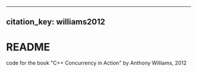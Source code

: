 
---
citation_key: williams2012
---


# README

code for the book "C++ Concurrency in Action" by Anthony Williams, 2012


